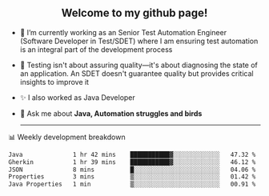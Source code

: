 <h2 align="center">Welcome to my github page!</h2>

- 🔭 I’m currently working as an Senior Test Automation Engineer (Software Developer in Test/SDET) where I am ensuring test automation is an integral part of the development process
- 🎩 Testing isn't about assuring quality—it's about diagnosing the state of an application. An SDET doesn't guarantee quality but provides critical insights to improve it
- ✨ I also worked as Java Developer
- 💬 Ask me about **Java, Automation struggles and birds**
  
  -------
  
📊 Weekly development breakdown

<!--START_SECTION:waka-->

```txt
Java              1 hr 42 mins    ███████████▓░░░░░░░░░░░░░   47.32 %
Gherkin           1 hr 39 mins    ███████████▓░░░░░░░░░░░░░   46.12 %
JSON              8 mins          █░░░░░░░░░░░░░░░░░░░░░░░░   04.06 %
Properties        3 mins          ▒░░░░░░░░░░░░░░░░░░░░░░░░   01.42 %
Java Properties   1 min           ▒░░░░░░░░░░░░░░░░░░░░░░░░   00.91 %
```

<!--END_SECTION:waka-->
